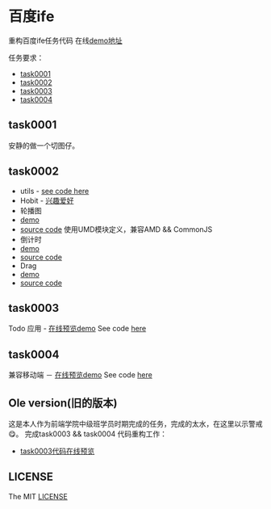 # 百度ife

重构百度ife任务代码
在线[demo地址](http://hisimmer.com/ife/)

任务要求：
 * [task0001](old/task/task0001/README.md) 
 * [task0002](old/task/task0002/README.md)
 * [task0003](old/task/task0003/README.md)
 * [task0004](https://github.com/baidu-ife/ife/blob/master/2015_spring/task/task0004/README.md)

## task0001
 
安静的做一个切图仔。

## task0002

 * utils - [see code here](#)
 * Hobit - [兴趣爱好](#)
 * 轮播图
  * [demo](http://hisimmer.com/ife/slider.html)
  * [source code](./task0002/slider.js)  使用UMD模块定义，兼容AMD && CommonJS
 * 倒计时
  * [demo](#)
  * [source code](#)
 * Drag
  * [demo](#)
  * [source code](#)

## task0003

Todo 应用 - [在线预览demo](http://hisimmer.com/React-Todo/)
See code [here](https://github.com/Simmer-Jun/React-Todo)

## task0004

兼容移动端 － [在线预览demo](##)
See code [here](##)



## Ole version(旧的版本)

这是本人作为前端学院中级班学员时期完成的任务，完成的太水，在这里以示警戒 😋。
完成task0003 && task0004 代码重构工作：

 * [task0003代码在线预览](http://todu.sinaapp.com/)

## LICENSE 
The MIT [LICENSE](./LICENSE)
